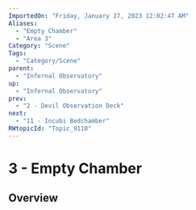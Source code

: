 ```yaml
---
ImportedOn: "Friday, January 27, 2023 12:02:47 AM"
Aliases:
  - "Empty Chamber"
  - "Area 3"
Category: "Scene"
Tags:
  - "Category/Scene"
parent:
  - "Infernal Observatory"
up:
  - "Infernal Observatory"
prev:
  - "2 - Devil Observation Deck"
next:
  - "11 - Incubi Bedchamber"
RWtopicId: "Topic_9110"
---
```

# 3 - Empty Chamber
## Overview
